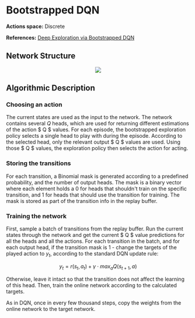 # Bootstrapped DQN

**Actions space:** Discrete

**References:** [Deep Exploration via Bootstrapped DQN](https://arxiv.org/abs/1602.04621)

## Network Structure

<p style="text-align: center;">

<img src="..\..\design_imgs\bs_dqn.png">

</p>

## Algorithmic Description
### Choosing an action
The current states are used as the input to the network. The network contains several $Q$ heads, which  are used for returning different estimations of the action $ Q $ values. For each episode, the bootstrapped exploration policy selects a single head to play with during the episode. According to the selected head, only the relevant output $ Q $ values are used. Using those $ Q $ values, the exploration policy then selects the action for acting.

### Storing the transitions
For each transition, a Binomial mask is generated according to a predefined probability, and the number of output heads. The mask is a binary vector where each element holds a 0 for heads that shouldn't train on the specific transition, and 1 for heads that should use the transition for training. The mask is stored as part of the transition info in the replay buffer. 

### Training the network
First, sample a batch of transitions from the replay buffer. Run the current states through the network and get the current $ Q $ value predictions for all the heads and all the actions. For each transition in the batch, and for each output head, if the transition mask is 1 - change the targets of the played action to $y_t$, according to the standard DQN update rule:

$$ y_t=r(s_t,a_t )+\gamma\cdot max_a Q(s_{t+1},a) $$

Otherwise, leave it intact so that the transition does not affect the learning of this head. Then, train the online network according to the calculated targets.

As in DQN, once in every few thousand steps, copy the weights from the online network to the target network.

